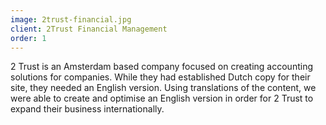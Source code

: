 ```yaml
---
image: 2trust-financial.jpg
client: 2Trust Financial Management
order: 1
---
```

2 Trust is an Amsterdam based company focused on creating accounting solutions for companies. While they had established Dutch copy for their site, they needed an English version. Using translations of the content, we were able to create and optimise an English version in order for 2 Trust to expand their business internationally.
